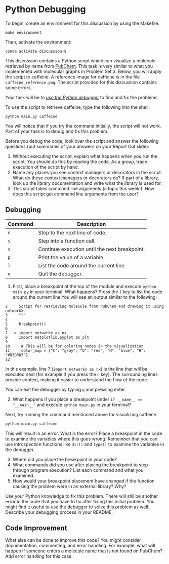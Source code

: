 # Python Debugging  

To begin, create an environment for this discussion by using the Makefile:

```
make environment
```

Then, activate the environment:

```
conda activate discussion-9
```

This discussion contains a Python script which can visualize a molecule retrieved by name from [PubChem](https://pubchem.ncbi.nlm.nih.gov/). 
This task is very similar to what you implemented with molecular graphs in Problem Set 3. 
Below, you will apply the script to caffeine. A reference image for caffeine is in the file `caffeine_reference.png`. 
The script provided for this discussion contains some errors. 

Your task will be to *[use the Python debugger](https://docs.python.org/3/library/pdb.html)* to find and fix the problems. 

To use the script to retrieve caffeine, type the following into the shell:

```
python main.py caffeine
```

You will notice that if you try the command initially, the script will not work. Part of your task is to debug and fix this problem.

Before you debug the code, look over the script and answer the following questions (put summaries of your answers on your Report Out slide):

1. Without executing the script, explain what happens when you run the script. You should do this by reading the code. As a group, trace execution of the script by hand.
2. Name any places you see context managers or decorators in the script. What do these context managers or decorators do? If part of a library, look up the library documentation and write what the library is used for.
3. This script takes command line arguments (a topic this week!). How does this script get command line arguments from the user?

## Debugging

| Command | Description |
| ------- | ----------- |
| `n`     | Step to the next line of code. |
| `s`     | Step into a function call. |
| `c`     | Continue execution until the next breakpoint. |
| `p`     | Print the value of a variable. |
| `l`     | List the code around the current line. |
| `q`     | Quit the debugger. |

1. First, place a breakpoint at the top of the module and execute `python main.py` in your terminal. What happens? Press the `l` key to list the code around the current line.You will see an output similar to the following:

```
2     Script for retrieving molecule from PubChem and drawing it using networkX
3     """
4  
5     breakpoint()
6  
7  -> import networkx as nx
8     import matplotlib.pyplot as plt
9  
10     # This will be for coloring nodes in the visualization
11     color_map = {"C": "gray", "O": "red", "N": "blue", "H": "#D3D3D3"}
12   
```

In this example, line 7 (`import networkx as nx`) is the line that will be executed next (for example if you press the `n` key). The surrounding lines provide context, making it easier to understand the flow of the code.

You can exit the debugger by typing `q` and pressing enter.

2. What happens if you place a breakpoint under `if __name__ == "__main__"` and execute `python main.py` in your terminal?

Next, try running the command mentioned above for visualizing caffeine. 

```bash
python main.py caffeine
```

This will result in an error. What is the error? Place a breakpoint in the code to examine the variables where this goes wrong. Remember that you can use introspection functions like `dir()` and `type()` to examine the variables in the debugger.

3. Where did you place the breakpoint in your code?
4. What commands did you use after placing the breakpoint to step through program execution? List each command and what you examined.
5. How would your breakpoint placement have changed if the function causing the problem were in an external library? Why?

Use your Python knowledge to fix this problem. There will still be another error in the code that you have to fix after fixing this initial problem. You might find it useful to use the debugger to solve this problem as well. Describe your debugging process in your README.

## Code Improvement
What else can be done to improve this code? You might consider documentation, commenting, and error handling. For example, what will happen if someone enters a molecule name that is not found on PubChem? Add error handling for this case. 

  
